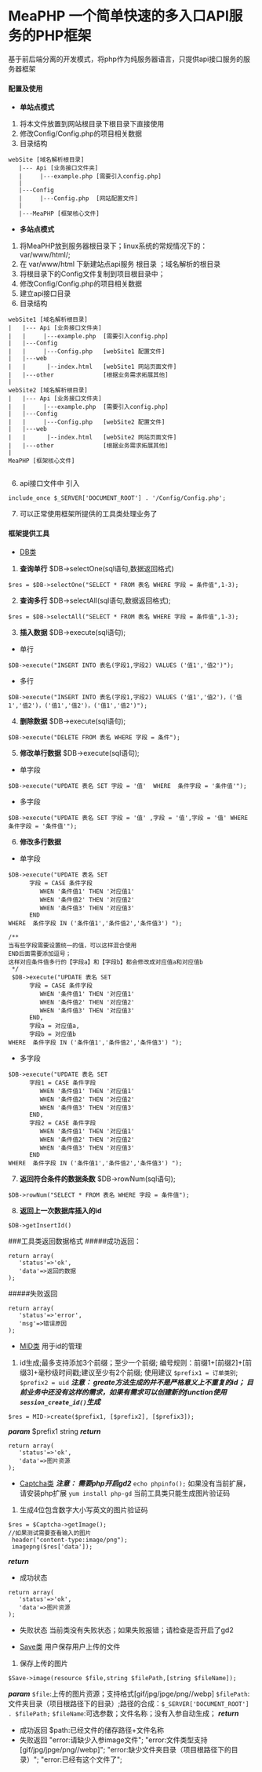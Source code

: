 # MeaPHP 一个简单快速的多入口API服务的PHP框架 #

基于前后端分离的开发模式，将php作为纯服务器语言，只提供api接口服务的服务器框架

#### 配置及使用 ####
+ **单站点模式**
1. 将本文件放置到网站根目录下根目录下直接使用
2. 修改Config/Config.php的项目相关数据
3.  目录结构
```
webSite [域名解析根目录]
   |--- Api [业务接口文件夹]
   |     |---example.php [需要引入config.php]
   |
   |---Config
   |     |---Config.php  [网站配置文件]
   |
   |---MeaPHP [框架核心文件]
```

+ **多站点模式**

1. 将MeaPHP放到服务器根目录下；linux系统的常规情况下的：var/www/html/;
2. 在 var/www/html 下新建站点api服务 根目录 ；域名解析的根目录
3. 将根目录下的Config文件复制到项目根目录中；
4. 修改Config/Config.php的项目相关数据
5. 建立api接口目录
6. 目录结构
```
webSite1 [域名解析根目录]
|   |--- Api [业务接口文件夹]
|   |     |---example.php  [需要引入config.php]
|   |---Config
|   |     |---Config.php   [webSite1 配置文件]
|   |---web
|   |      |--index.html   [webSite1 网站页面文件]
|   |---other              [根据业务需求拓展其他]
|
webSite2 [域名解析根目录]
|   |--- Api [业务接口文件夹]
|   |     |---example.php  [需要引入config.php]
|   |---Config
|   |     |---Config.php   [webSite2 配置文件]
|   |---web
|   |      |--index.html   [webSite2 网站页面文件]
|   |---other              [根据业务需求拓展其他]
|
MeaPHP [框架核心文件]


```

6. api接口文件中 引入
````
include_once $_SERVER['DOCUMENT_ROOT'] . '/Config/Config.php';
````
7. 可以正常使用框架所提供的工具类处理业务了

#### 框架提供工具 ####
* [DB类](#1)
1.  **查询单行**
$DB->selectOne(sql语句,数据返回格式)
```
$res = $DB->selectOne("SELECT * FROM 表名 WHERE 字段 = 条件值",1-3);
```
2. **查询多行**
$DB->selectAll(sql语句,数据返回格式);
````
$res = $DB->selectAll("SELECT * FROM 表名 WHERE 字段 = 条件值",1-3);
````
3. **插入数据**
$DB->execute(sql语句);
 + 单行
```
$DB->execute("INSERT INTO 表名(字段1,字段2) VALUES ('值1','值2')");
```
 + 多行
````
$DB->execute("INSERT INTO 表名(字段1,字段2) VALUES ('值1','值2')，('值1','值2')，('值1','值2')，('值1','值2')");
````
4.   **删除数据**
$DB->execute(sql语句);
```
$DB->execute("DELETE FROM 表名 WHERE 字段 = 条件");
```
5. **修改单行数据**
$DB->execute(sql语句);
+ 单字段
```
$DB->execute("UPDATE 表名 SET 字段 = '值'  WHERE  条件字段 = '条件值'");
```
+ 多字段
```
$DB->execute("UPDATE 表名 SET 字段 = '值' ,字段 = '值',字段 = '值' WHERE  条件字段 = '条件值'");
```
6. **修改多行数据**
+ 单字段
```
$DB->execute("UPDATE 表名 SET
      字段 = CASE 条件字段
         WHEN '条件值1' THEN '对应值1'
         WHEN '条件值2' THEN '对应值2'
         WHEN '条件值3' THEN '对应值3'
      END
WHERE  条件字段 IN ('条件值1','条件值2','条件值3') ");

/**
当有些字段需要设置统一的值，可以这样混合使用
END后面需要添加逗号；
这样对应条件值多行的【字段a】和【字段b】都会修改成对应值a和对应值b
 */
 $DB->execute("UPDATE 表名 SET
      字段 = CASE 条件字段
         WHEN '条件值1' THEN '对应值1'
         WHEN '条件值2' THEN '对应值2'
         WHEN '条件值3' THEN '对应值3'
      END,
      字段a = 对应值a,
      字段b = 对应值b
WHERE  条件字段 IN ('条件值1','条件值2','条件值3') ");
```
+ 多字段
```
$DB->execute("UPDATE 表名 SET
      字段1 = CASE 条件字段
         WHEN '条件值1' THEN '对应值1'
         WHEN '条件值2' THEN '对应值2'
         WHEN '条件值3' THEN '对应值3'
      END,
      字段2 = CASE 条件字段
         WHEN '条件值1' THEN '对应值1'
         WHEN '条件值2' THEN '对应值2'
         WHEN '条件值3' THEN '对应值3'
      END
WHERE  条件字段 IN ('条件值1','条件值2','条件值3') ");
```

7. **返回符合条件的数据条数**
$DB->rowNum(sql语句);
```
$DB->rowNum("SELECT * FROM 表名 WHERE 字段 = 条件值");
```
8. **返回上一次数据库插入的id**
```
$DB->getInsertId()
```
###工具类返回数据格式
#####成功返回：
```
return array(
   'status'=>'ok',
   'data'=>返回的数据
);
```
#####失败返回
```
return array(
   'status'=>'error',
   'msg'=>错误原因
);
```
*  [MID类](#2)
用于id的管理

1. id生成;最多支持添加3个前缀；至少一个前缀;
编号规则：前缀1+[前缀2]+[前缀3]+毫秒级时间戳;建议至少有2个前缀;
使用建议 `$prefix1 = 订单类别`; `$prefix2 = uid`
___注意：
greate方法生成的并不是严格意义上不重复的id；
目前业务中还没有这样的需求，如果有需求可以创建新的function使用`session_create_id()`生成___
```
$res = MID->create($prefix1, [$prefix2], [$prefix3]);
```
***param***
$prefix1 string
***return***
```
return array(
   'status'=>'ok',
   'data'=>图片资源
);
```


* [Captcha类](#3)
___注意：
需要php开启gd2___
`echo phpinfo();` 如果没有当前扩展，请安装php扩展 `yum install php-gd` 当前工具类只能生成图片验证码
1. 生成4位包含数字大小写英文的图片验证码
```
$res = $Captcha->getImage();
//如果测试需要查看输入的图片
 header("content-type:image/png");
 imagepng($res['data']);
```
***return***
+ 成功状态
```
return array(
   'status'=>'ok',
   'data'=>图片资源
);
```
+ 失败状态
当前类没有失败状态；如果失败报错；请检查是否开启了gd2

* [Save类](#3)
用户保存用户上传的文件
1. 保存上传的图片
```
$Save->image(resource $file,string $filePath,[string $fileName]);
```
***param***
`$file`:上传的图片资源；支持格式[gif/jpg/jpge/png//webp]
`$filePath`:文件夹目录（项目根路径下的目录）;路径的合成：`$_SERVER['DOCUMENT_ROOT']  . $filePath;`
`$fileName`:可选参数；文件名称；没有入参自动生成；
***return***
+ 成功返回
$path:已经文件的储存路径+文件名称
+ 失败返回
"error:请缺少入参image文件";
"error:文件类型支持[gif/jpg/jpge/png//webp]";
"error:缺少文件夹目录（项目根路径下的目录）";
"error:已经有这个文件了";
